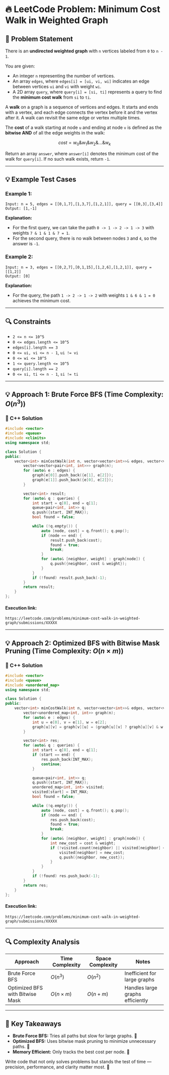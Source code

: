 # 🔥 LeetCode Problem: Minimum Cost Walk in Weighted Graph

## 🎯 Problem Statement

There is an **undirected weighted graph** with `n` vertices labeled from `0` to `n - 1`.

You are given:
- An integer `n` representing the number of vertices.
- An array `edges`, where `edges[i] = [ui, vi, wi]` indicates an edge between vertices `ui` and `vi` with weight `wi`.
- A 2D array `query`, where `query[i] = [si, ti]` represents a query to find the **minimum cost walk** from `si` to `ti`.

A **walk** on a graph is a sequence of vertices and edges. It starts and ends with a vertex, and each edge connects the vertex before it and the vertex after it. A walk can revisit the same edge or vertex multiple times.

The **cost** of a walk starting at node `u` and ending at node `v` is defined as the **bitwise AND** of all the edge weights in the walk:

$$cost = w_0 \& w_1 \& w_2 \& ... \& w_k$$

Return an array `answer`, where `answer[i]` denotes the minimum cost of the walk for `query[i]`. If no such walk exists, return `-1`.

---

## 💡 Example Test Cases

### Example 1:
```plaintext
Input: n = 5, edges = [[0,1,7],[1,3,7],[1,2,1]], query = [[0,3],[3,4]]
Output: [1,-1]
```
**Explanation:**
- For the first query, we can take the path `0 -> 1 -> 2 -> 1 -> 3` with weights `7 & 1 & 1 & 7 = 1`.
- For the second query, there is no walk between nodes `3` and `4`, so the answer is `-1`.

### Example 2:
```plaintext
Input: n = 3, edges = [[0,2,7],[0,1,15],[1,2,6],[1,2,1]], query = [[1,2]]
Output: [0]
```
**Explanation:**
- For the query, the path `1 -> 2 -> 1 -> 2` with weights `1 & 6 & 1 = 0` achieves the minimum cost.

---

## 🔍 Constraints
- `2 <= n <= 10^5`
- `0 <= edges.length <= 10^5`
- `edges[i].length == 3`
- `0 <= ui, vi <= n - 1`, `ui != vi`
- `0 <= wi <= 10^5`
- `1 <= query.length <= 10^5`
- `query[i].length == 2`
- `0 <= si, ti <= n - 1`, `si != ti`

---

## 💡 Approach 1: Brute Force BFS (Time Complexity: $O(n^3)$)

### 🔧 C++ Solution
```cpp
#include <vector>
#include <queue>
#include <climits>
using namespace std;

class Solution {
public:
    vector<int> minCostWalk(int n, vector<vector<int>>& edges, vector<vector<int>>& queries) {
        vector<vector<pair<int, int>>> graph(n);
        for (auto& e : edges) {
            graph[e[0]].push_back({e[1], e[2]});
            graph[e[1]].push_back({e[0], e[2]});
        }

        vector<int> result;
        for (auto& q : queries) {
            int start = q[0], end = q[1];
            queue<pair<int, int>> q;
            q.push({start, INT_MAX});
            bool found = false;

            while (!q.empty()) {
                auto [node, cost] = q.front(); q.pop();
                if (node == end) {
                    result.push_back(cost);
                    found = true;
                    break;
                }
                for (auto& [neighbor, weight] : graph[node]) {
                    q.push({neighbor, cost & weight});
                }
            }
            if (!found) result.push_back(-1);
        }
        return result;
    }
};
```

#### Execution link:
```link
https://leetcode.com/problems/minimum-cost-walk-in-weighted-graph/submissions/XXXXX
```

---

## 💡 Approach 2: Optimized BFS with Bitwise Mask Pruning (Time Complexity: $O(n \times m)$)

### 🔧 C++ Solution
```cpp
#include <vector>
#include <queue>
#include <unordered_map>
using namespace std;

class Solution {
public:
    vector<int> minCostWalk(int n, vector<vector<int>>& edges, vector<vector<int>>& queries) {
        vector<unordered_map<int, int>> graph(n);
        for (auto& e : edges) {
            int u = e[0], v = e[1], w = e[2];
            graph[u][v] = graph[v][u] = (graph[u][v] ? graph[u][v] & w : w);
        }

        vector<int> res;
        for (auto& q : queries) {
            int start = q[0], end = q[1];
            if (start == end) {
                res.push_back(INT_MAX);
                continue;
            }

            queue<pair<int, int>> q;
            q.push({start, INT_MAX});
            unordered_map<int, int> visited;
            visited[start] = INT_MAX;
            bool found = false;

            while (!q.empty()) {
                auto [node, cost] = q.front(); q.pop();
                if (node == end) {
                    res.push_back(cost);
                    found = true;
                    break;
                }
                for (auto& [neighbor, weight] : graph[node]) {
                    int new_cost = cost & weight;
                    if (!visited.count(neighbor) || visited[neighbor] < new_cost) {
                        visited[neighbor] = new_cost;
                        q.push({neighbor, new_cost});
                    }
                }
            }
            if (!found) res.push_back(-1);
        }
        return res;
    }
};
```

#### Execution link:
```link
https://leetcode.com/problems/minimum-cost-walk-in-weighted-graph/submissions/XXXXX
```

---

## 🔍 Complexity Analysis

| Approach                        | Time Complexity | Space Complexity | Notes                       |
|---------------------------------|-----------------|------------------|----------------------------|
| Brute Force BFS                 | $O(n^3)$        | $O(n^2)$         | Inefficient for large graphs |
| Optimized BFS with Bitwise Mask | $O(n \times m)$ | $O(n + m)$       | Handles large graphs efficiently |

---

## 🎯 Key Takeaways

- **Brute Force BFS:** Tries all paths but slow for large graphs. 🚫  
- **Optimized BFS:** Uses bitwise mask pruning to minimize unnecessary paths. 🚀  
- **Memory Efficient:** Only tracks the best cost per node. 📌  

Write code that not only solves problems but stands the test of time — precision, performance, and clarity matter most. 🎯
